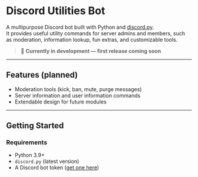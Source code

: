 # Discord Utilities Bot

A multipurpose Discord bot built with Python and [discord.py](https://discordpy.readthedocs.io/).  
It provides useful utility commands for server admins and members, such as moderation, information lookup, fun extras, and customizable tools.

> 🚧 **Currently in development — first release coming soon**

---

## Features (planned)
- Moderation tools (kick, ban, mute, purge messages)
- Server information and user information commands
- Extendable design for future modules

---

## Getting Started

### Requirements
- Python 3.9+
- `discord.py` (latest version)
- A Discord bot token ([get one here](https://discord.com/developers/applications))

